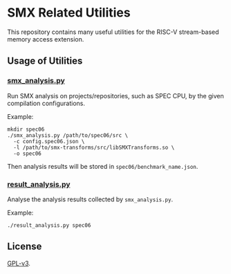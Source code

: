 # SMX Related Utilities

This repository contains many useful utilities for the RISC-V stream-based memory access extension.

## Usage of Utilities

### [smx_analysis.py](smx_analysis.py)

Run SMX analysis on projects/repositories, such as SPEC CPU, by the given compilation configurations.

Example:

```
mkdir spec06
./smx_analysis.py /path/to/spec06/src \
  -c config.spec06.json \
  -l /path/to/smx-transforms/src/libSMXTransforms.so \
  -o spec06
```

Then analysis results will be stored in `spec06/benchmark_name.json`.

### [result_analysis.py](result_analysis.py)

Analyse the analysis results collected by `smx_analysis.py`.

Example:

```
./result_analysis.py spec06
```

## License

[GPL-v3](LICENSE).

